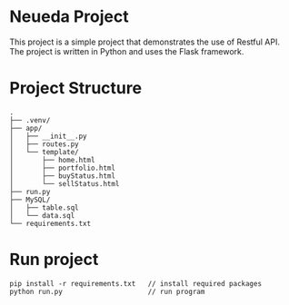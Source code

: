 # Neueda Project

This project is a simple project that demonstrates the use of Restful API. The project is written in Python and uses the Flask framework.

# Project Structure

```
.
├── .venv/
├── app/
│   ├── __init__.py
│   ├── routes.py
│   └── template/
│       ├── home.html
│       ├── portfolio.html
│       ├── buyStatus.html
│       └── sellStatus.html
├── run.py
├── MySQL/
│   ├── table.sql
│   └── data.sql
└── requirements.txt
```
# Run project
```
pip install -r requirements.txt   // install required packages
python run.py                     // run program

```

